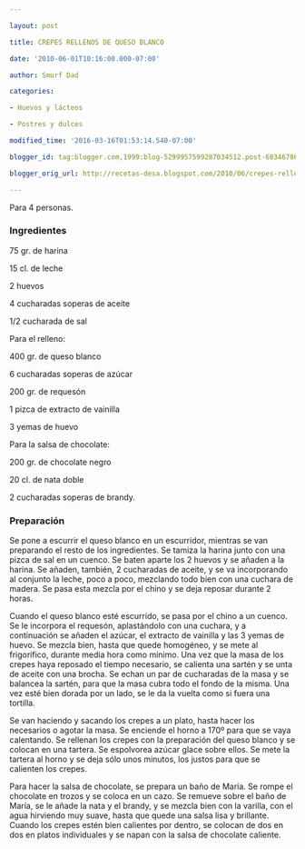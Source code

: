 ```yaml
---

layout: post

title: CREPES RELLENOS DE QUESO BLANCO

date: '2010-06-01T10:16:00.000-07:00'

author: Smurf Dad

categories:

- Huevos y lácteos

- Postres y dulces

modified_time: '2016-03-16T01:53:14.540-07:00'

blogger_id: tag:blogger.com,1999:blog-5299957599287034512.post-6834678685180270876

blogger_orig_url: http://recetas-desa.blogspot.com/2010/06/crepes-rellenos-de-queso-blanco.html

---
```


Para 4 personas.

<h3>Ingredientes</h3>

75 gr. de harina

15 cl. de leche

2 huevos

4 cucharadas soperas de aceite

1/2 cucharada de sal

Para el relleno:

400 gr. de queso blanco

6 cucharadas soperas de azúcar

200 gr. de requesón

1 pizca de extracto de vainilla

3 yemas de huevo

Para la salsa de chocolate:

200 gr. de chocolate negro

20 cl. de nata doble

2 cucharadas soperas de brandy.

<h3>Preparación</h3>

Se pone a escurrir el queso blanco en un escurridor, mientras se van preparando el resto de los ingredientes. Se tamiza la harina junto con una pizca de sal en un cuenco. Se baten aparte los 2 huevos y se añaden a la harina. Se añaden, también, 2 cucharadas de aceite, y se va incorporando al conjunto la leche, poco a poco, mezclando todo bien con una cuchara de madera. Se pasa esta mezcla por el chino y se deja reposar durante 2 horas.

Cuando el queso blanco esté escurrido, se pasa por el chino a un cuenco. Se le incorpora el requesón, aplastándolo con una cuchara, y a continuación se añaden el azúcar, el extracto de vainilla y las 3 yemas de huevo. Se mezcla bien, hasta que quede homogéneo, y se mete al frigorífico, durante media hora como mínimo. Una vez que la masa de los crepes haya reposado el tiempo necesario, se calienta una sartén y se unta de aceite con una brocha. Se echan un par de cucharadas de la masa y se balancea la sartén, para que la masa cubra todo el fondo de la misma. Una vez esté bien dorada por un lado, se le da la vuelta como si fuera una tortilla.

Se van haciendo y sacando los crepes a un plato, hasta hacer los necesarios o agotar la masa. Se enciende el horno a 170º para que se vaya calentando. Se rellenan los crepes con la preparación del queso blanco y se colocan en una tartera. Se espolvorea azúcar glace sobre ellos. Se mete la tartera al horno y se deja sólo unos minutos, los justos para que se calienten los crepes.

Para hacer la salsa de chocolate, se prepara un baño de María. Se rompe el chocolate en trozos y se coloca en un cazo. Se remueve sobre el baño de María, se le añade la nata y el brandy, y se mezcla bien con la varilla, con el agua hirviendo muy suave, hasta que quede una salsa lisa y brillante. Cuando los crepes estén bien calientes por dentro, se colocan de dos en dos en platos individuales y se napan con la salsa de chocolate caliente.